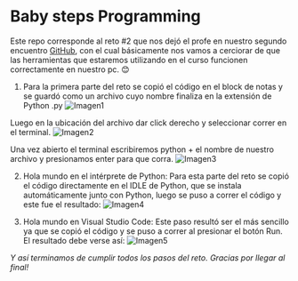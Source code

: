 # **Baby steps Programming** #

Este repo corresponde al reto #2 que nos dejó el profe en nuestro segundo encuentro [GitHub](hhttps://github.com/fegonzalez7/pdc_unal_clase2 "GitHub"), con el cual básicamente nos vamos a cerciorar de que las herramientas que estaremos utilizando en el curso funcionen correctamente en nuestro pc. 😊

1. Para la primera parte del reto se copió el código en el block de notas y se guardó como un archivo cuyo nombre finaliza en la extensión de Python .py
![Imagen1](https://user-images.githubusercontent.com/124615334/218834001-b4efc8cc-e8c6-407e-9060-b441b0196adf.png)

Luego en la ubicación del archivo dar click derecho y seleccionar correr en el terminal.
![Imagen2](https://user-images.githubusercontent.com/124615334/218834169-4dc70aa1-4cea-4d45-b712-1f0cfaba9241.png)

Una vez abierto el terminal escribiremos python + el nombre de nuestro archivo y presionamos enter para que corra.
![Imagen3](https://user-images.githubusercontent.com/124615334/218834348-13de6a72-da52-4f01-bae1-ce9c4218b0f6.png)

2. Hola mundo en el intérprete de Python:
Para esta parte del reto se copió el código directamente en el IDLE de Python, que se instala automáticamente junto con Python, luego se puso a correr el código y este fue el resultado:
![Imagen4](https://user-images.githubusercontent.com/124615334/218834470-39dc387d-066b-4bdb-b1a0-be140c389491.png)

3. Hola mundo en Visual Studio Code:
Este paso resultó ser el más sencillo ya que se copió el código y se puso a correr al presionar el botón Run. El resultado debe verse así:
![Imagen5](https://user-images.githubusercontent.com/124615334/218834512-e652d7cc-23e6-401e-8525-3848cc0a2ea4.png)


_Y así terminamos de cumplir todos los pasos del reto. Gracias por llegar al final!_
